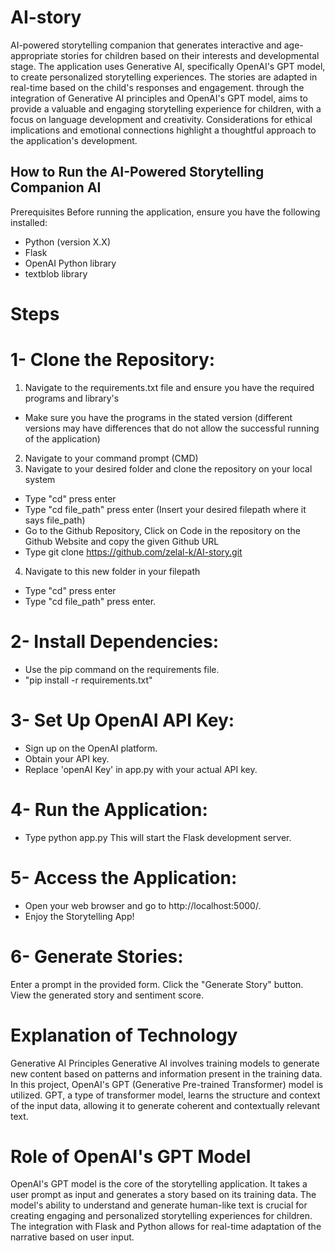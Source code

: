 # AI-story
AI-powered storytelling companion that generates interactive and age-appropriate stories for children based on their interests and developmental stage. 
The application uses Generative AI, specifically OpenAI's GPT model, to create personalized storytelling experiences. The stories are adapted in real-time based on the child's responses and engagement.
 through the integration of Generative AI principles and OpenAI's GPT model, aims to provide a valuable and engaging storytelling experience for children, with a focus on language development and creativity. Considerations for ethical implications and emotional connections highlight a thoughtful approach to the application's development.
 ## How to Run the AI-Powered Storytelling Companion AI
Prerequisites
Before running the application, ensure you have the following installed:

- Python (version X.X)
- Flask
- OpenAI Python library
- textblob library

# Steps
# 1- Clone the Repository:
1. Navigate to the requirements.txt file and ensure you have the required programs and library's
- Make sure you have the programs in the stated version (different versions may have differences that do not allow the successful running of the application)
2. Navigate to your command prompt (CMD)
3. Navigate to your desired folder and clone the repository on your local system
- Type "cd\" press enter
- Type "cd file_path" press enter (Insert your desired filepath where it says file_path)
- Go to the Github Repository, Click on Code in the repository on the Github Website and copy the given Github URL
- Type git clone https://github.com/zelal-k/AI-story.git
4. Navigate to this new folder in your filepath
- Type "cd\" press enter
- Type "cd file_path" press enter.

# 2- Install Dependencies:

- Use the pip command on the requirements file.
- "pip install -r requirements.txt"


# 3- Set Up OpenAI API Key:

* Sign up on the OpenAI platform.
* Obtain your API key.
* Replace 'openAI Key' in app.py with your actual API key.

# 4- Run the Application:

- Type python app.py
This will start the Flask development server.

# 5- Access the Application:
- Open your web browser and go to http://localhost:5000/.
- Enjoy the Storytelling App!
# 6- Generate Stories:

Enter a prompt in the provided form.
Click the "Generate Story" button.
View the generated story and sentiment score.

# Explanation of Technology
Generative AI Principles
Generative AI involves training models to generate new content based on patterns and information present in the training data. In this project, OpenAI's GPT (Generative Pre-trained Transformer) model is utilized. GPT, a type of transformer model, learns the structure and context of the input data, allowing it to generate coherent and contextually relevant text.

# Role of OpenAI's GPT Model
OpenAI's GPT model is the core of the storytelling application. It takes a user prompt as input and generates a story based on its training data. The model's ability to understand and generate human-like text is crucial for creating engaging and personalized storytelling experiences for children. The integration with Flask and Python allows for real-time adaptation of the narrative based on user input.

